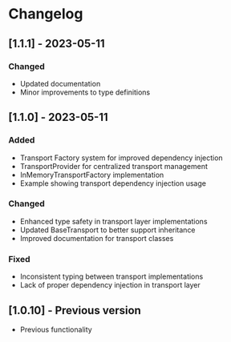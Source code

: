 # Changelog

## [1.1.1] - 2023-05-11

### Changed
- Updated documentation
- Minor improvements to type definitions

## [1.1.0] - 2023-05-11

### Added
- Transport Factory system for improved dependency injection
- TransportProvider for centralized transport management
- InMemoryTransportFactory implementation
- Example showing transport dependency injection usage

### Changed
- Enhanced type safety in transport layer implementations 
- Updated BaseTransport to better support inheritance
- Improved documentation for transport classes

### Fixed
- Inconsistent typing between transport implementations
- Lack of proper dependency injection in transport layer

## [1.0.10] - Previous version

- Previous functionality